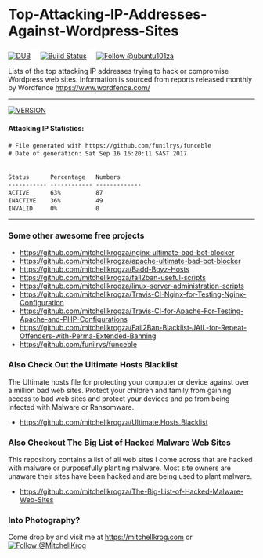 # Top-Attacking-IP-Addresses-Against-Wordpress-Sites

[![DUB](https://img.shields.io/dub/l/vibe-d.svg)](https://github.com/mitchellkrogza/Top-Attacking-IP-Addresses-Against-Wordpress-Sites/blob/master/LICENSE.md)<img src="https://github.com/mitchellkrogza/Top-Attacking-IP-Addresses-Against-Wordpress-Sites/blob/master/.assets/spacer.jpg"/>[![Build Status](https://travis-ci.org/mitchellkrogza/Top-Attacking-IP-Addresses-Against-Wordpress-Sites.svg?branch=master)](https://travis-ci.org/mitchellkrogza/Top-Attacking-IP-Addresses-Against-Wordpress-Sites)<img src="https://github.com/mitchellkrogza/Top-Attacking-IP-Addresses-Against-Wordpress-Sites/blob/master/.assets/spacer.jpg"/><a href='https://twitter.com/ubuntu101za'><img src='https://img.shields.io/twitter/follow/ubuntu101za.svg?style=social&label=Follow' alt='Follow @ubuntu101za'></a>

Lists of the top attacking IP addresses trying to hack or compromise Wordpress web sites.
Information is sourced from reports released monthly by Wordfence https://www.wordfence.com/

_______________
[![VERSION](https://img.shields.io/badge/VERSION%20-%20V1.2017.09.24-blue.svg)](https://github.com/mitchellkrogza/Top-Attacking-IP-Addresses-Against-Wordpress-Sites/commits/master)
#### Attacking IP Statistics: 
```
# File generated with https://github.com/funilrys/funceble
# Date of generation: Sat Sep 16 16:20:11 SAST 2017


Status      Percentage   Numbers     
----------- ------------ -------------
ACTIVE      63%          87          
INACTIVE    36%          49          
INVALID     0%           0           
```
____________________

### Some other awesome free projects

- https://github.com/mitchellkrogza/nginx-ultimate-bad-bot-blocker
- https://github.com/mitchellkrogza/apache-ultimate-bad-bot-blocker
- https://github.com/mitchellkrogza/Badd-Boyz-Hosts
- https://github.com/mitchellkrogza/fail2ban-useful-scripts
- https://github.com/mitchellkrogza/linux-server-administration-scripts
- https://github.com/mitchellkrogza/Travis-CI-Nginx-for-Testing-Nginx-Configuration
- https://github.com/mitchellkrogza/Travis-CI-for-Apache-For-Testing-Apache-and-PHP-Configurations
- https://github.com/mitchellkrogza/Fail2Ban-Blacklist-JAIL-for-Repeat-Offenders-with-Perma-Extended-Banning
- https://github.com/funilrys/funceble

### Also Check Out the Ultimate Hosts Blacklist

The Ultimate hosts file for protecting your computer or device against over a million bad web sites. Protect your children and family from gaining access to bad web sites and protect your devices and pc from being infected with Malware or Ransomware. 

- https://github.com/mitchellkrogza/Ultimate.Hosts.Blacklist

### Also Checkout The Big List of Hacked Malware Web Sites

This repository contains a list of all web sites I come across that are hacked with malware or purposefully planting malware. 
Most site owners are unaware their sites have been hacked and are being used to plant malware.

- https://github.com/mitchellkrogza/The-Big-List-of-Hacked-Malware-Web-Sites

### Into Photography?

Come drop by and visit me at https://mitchellkrog.com or <a href='https://twitter.com/MitchellKrog'><img src='https://img.shields.io/twitter/follow/MitchellKrog.svg?style=social&label=Follow' alt='Follow @MitchellKrog'></a>
